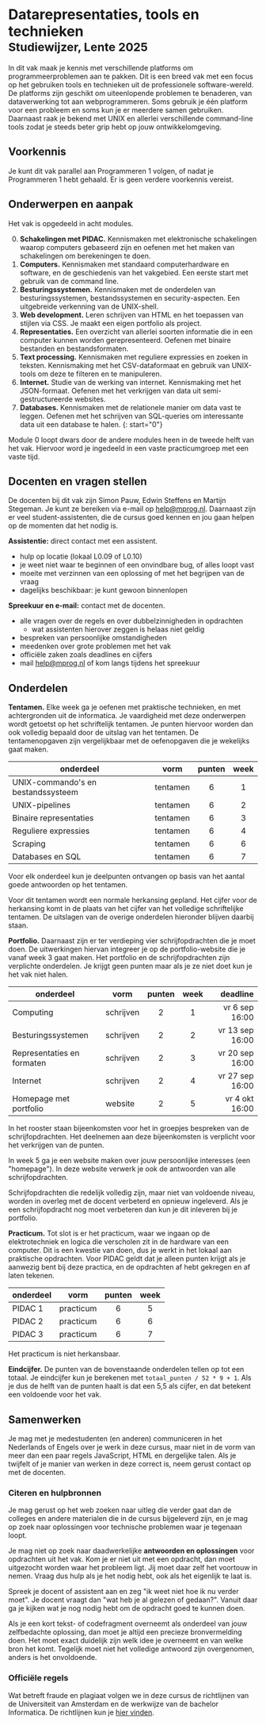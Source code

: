 # Datarepresentaties, tools en technieken<br><small>Studiewijzer, Lente 2025</small>

In dit vak maak je kennis met verschillende platforms om programmeerproblemen aan te pakken. Dit is een breed vak met een focus op het gebruiken tools en technieken uit de professionele software-wereld. De platforms zijn geschikt om uiteenlopende problemen te benaderen, van dataverwerking tot aan webprogrammeren. Soms gebruik je één platform voor een probleem en soms kun je er meerdere samen gebruiken. Daarnaast raak je bekend met UNIX en allerlei verschillende command-line tools zodat je steeds beter grip hebt op jouw ontwikkelomgeving.


## Voorkennis

Je kunt dit vak parallel aan Programmeren 1 volgen, of nadat je Programmeren 1 hebt gehaald. Er is geen verdere voorkennis vereist.


## Onderwerpen en aanpak

Het vak is opgedeeld in acht modules.

0. **Schakelingen met PIDAC.** Kennismaken met elektronische schakelingen waarop computers gebaseerd zijn en oefenen met het maken van schakelingen om berekeningen te doen.
1. **Computers.** Kennismaken met standaard computerhardware en software, en de geschiedenis van het vakgebied. Een eerste start met gebruik van de command line.
2. **Besturingssystemen.** Kennismaken met de onderdelen van besturingssystemen, bestandssystemen en security-aspecten. Een uitgebreide verkenning van de UNIX-shell.
3. **Web development.** Leren schrijven van HTML en het toepassen van stijlen via CSS. Je maakt een eigen portfolio als project.
4. **Representaties.** Een overzicht van allerlei soorten informatie die in een computer kunnen worden gerepresenteerd. Oefenen met binaire bestanden en bestandsformaten.
5. **Text processing.** Kennismaken met reguliere expressies en zoeken in teksten. Kennismaking met het CSV-dataformaat en gebruik van UNIX-tools om deze te filteren en te manipuleren.
6. **Internet.** Studie van de werking van internet. Kennismaking met het JSON-formaat. Oefenen met het verkrijgen van data uit semi-gestructureerde websites.
7. **Databases.** Kennismaken met de relationele manier om data vast te leggen. Oefenen met het schrijven van SQL-queries om interessante data uit een database te halen.
{: start="0"}

Module 0 loopt dwars door de andere modules heen in de tweede helft van het vak. Hiervoor word je ingedeeld in een vaste practicumgroep met een vaste tijd.


## Docenten en vragen stellen

De docenten bij dit vak zijn Simon Pauw, Edwin Steffens en Martijn Stegeman. Je kunt ze bereiken via e-mail op <help@mprog.nl>. Daarnaast zijn er veel student-assistenten, die de cursus goed kennen en jou gaan helpen op de momenten dat het nodig is.

**Assistentie:** direct contact met een assistent.

* hulp op locatie (lokaal L0.09 of L0.10)
* je weet niet waar te beginnen of een onvindbare bug, of alles loopt vast
* moeite met verzinnen van een oplossing of met het begrijpen van de vraag
* dagelijks beschikbaar: je kunt gewoon binnenlopen

**Spreekuur en e-mail:** contact met de docenten.

* alle vragen over de regels en over dubbelzinnigheden in opdrachten
    * wat assistenten hierover zeggen is helaas niet geldig
* bespreken van persoonlijke omstandigheden
* meedenken over grote problemen met het vak
* officiële zaken zoals deadlines en cijfers
* mail <help@mprog.nl> of kom langs tijdens het spreekuur


## Onderdelen

**Tentamen.** Elke week ga je oefenen met praktische technieken, en met achtergronden uit de informatica. Je vaardigheid met deze onderwerpen wordt getoetst op het schriftelijk tentamen. Je punten hiervoor worden dan ook volledig bepaald door de uitslag van het tentamen. De tentamenopgaven zijn vergelijkbaar met de oefenopgaven die je wekelijks gaat maken.

| onderdeel                          | vorm      | punten | week |
|------------------------------------|-----------|:------:|:----:|
| UNIX-commando's en bestandssysteem | tentamen  | 6      | 1    |
| UNIX-pipelines                     | tentamen  | 6      | 2    |
| Binaire representaties             | tentamen  | 6      | 3    |
| Reguliere expressies               | tentamen  | 6      | 4    |
| Scraping                           | tentamen  | 6      | 6    |
| Databases en SQL                   | tentamen  | 6      | 7    |

Voor elk onderdeel kun je deelpunten ontvangen op basis van het aantal goede antwoorden op het tentamen.

Voor dit tentamen wordt een normale herkansing gepland. Het cijfer voor de herkansing komt in de plaats van het cijfer van het volledige schriftelijke tentamen. De uitslagen van de overige onderdelen hieronder blijven daarbij staan.

**Portfolio.** Daarnaast zijn er ter verdieping vier schrijfopdrachten die je moet doen. De uitwerkingen hiervan integreer je op de portfolio-website die je vanaf week 3 gaat maken. Het portfolio en de schrijfopdrachten zijn verplichte onderdelen. Je krijgt geen punten maar als je ze niet doet kun je het vak niet halen.

| onderdeel                  | vorm      | punten | week | deadline        |
|----------------------------|-----------|:------:|:----:|----------------:|
| Computing                  | schrijven | 2      | 1    | vr  6 sep 16:00 |
| Besturingssystemen         | schrijven | 2      | 2    | vr 13 sep 16:00 |
| Representaties en formaten | schrijven | 2      | 3    | vr 20 sep 16:00 |
| Internet                   | schrijven | 2      | 4    | vr 27 sep 16:00 |
| Homepage met portfolio     | website   | 2      | 5    | vr  4 okt 16:00 |

In het rooster staan bijeenkomsten voor het in groepjes bespreken van de schrijfopdrachten. Het deelnemen aan deze bijeenkomsten is verplicht voor het verkrijgen van de punten.

In week 5 ga je een website maken over jouw persoonlijke interesses (een "homepage"). In deze website verwerk je ook de antwoorden van alle schrijfopdrachten.

Schrijfopdrachten die redelijk volledig zijn, maar niet van voldoende niveau, worden in overleg met de docent verbeterd en opnieuw ingeleverd. Als je een schrijfopdracht nog moet verbeteren dan kun je dit inleveren bij je portfolio.

**Practicum.** Tot slot is er het practicum, waar we ingaan op de elektrotechniek en logica die verscholen zit in de hardware van een computer. Dit is een kwestie van doen, dus je werkt in het lokaal aan praktische opdrachten. Voor PIDAC geldt dat je alleen punten krijgt als je aanwezig bent bij deze practica, en de opdrachten af hebt gekregen en af laten tekenen.

| onderdeel                          | vorm      | punten | week |
|------------------------------------|-----------|:------:|:----:|
| PIDAC 1                            | practicum | 6      | 5    |
| PIDAC 2                            | practicum | 6      | 6    |
| PIDAC 3                            | practicum | 6      | 7    |

Het practicum is niet herkansbaar.

**Eindcijfer.** De punten van de bovenstaande onderdelen tellen op tot een totaal. Je eindcijfer kun je berekenen met `totaal_punten / 52 * 9 + 1`. Als je dus de helft van de punten haalt is dat een 5,5 als cijfer, en dat betekent een voldoende voor het vak.


## Samenwerken

Je mag met je medestudenten (en anderen) communiceren in het Nederlands of Engels over je werk in deze cursus, maar niet in de vorm van meer dan een paar regels JavaScript, HTML en dergelijke talen. Als je twijfelt of je manier van werken in deze correct is, neem gerust contact op met de docenten.


### Citeren en hulpbronnen

Je mag gerust op het web zoeken naar uitleg die verder gaat dan de colleges en andere materialen die in de cursus bijgeleverd zijn, en je mag op zoek naar oplossingen voor technische problemen waar je tegenaan loopt.

Je mag niet op zoek naar daadwerkelijke **antwoorden en oplossingen** voor opdrachten uit het vak. Kom je er niet uit met een opdracht, dan moet uitgezocht worden waar het probleem ligt. Jij moet daar zelf het voortouw in nemen. Vraag dus hulp als je het nodig hebt, ook als het eigenlijk te laat is.

Spreek je docent of assistent aan en zeg "ik weet niet hoe ik nu verder moet". Je docent vraagt dan "wat heb je al gelezen of gedaan?". Vanuit daar ga je kijken wat je nog nodig hebt om de opdracht goed te kunnen doen.

Als je een kort tekst- of codefragment overneemt als onderdeel van jouw zelfbedachte oplossing, dan moet je altijd een precieze bronvermelding doen. Het moet exact duidelijk zijn welk idee je overneemt en van welke bron het komt. Tegelijk moet niet het volledige antwoord zijn overgenomen, anders is het onvoldoende.


### Officiële regels

Wat betreft fraude en plagiaat volgen we in deze cursus de richtlijnen van de Universiteit van Amsterdam en de werkwijze van de bachelor Informatica. De richtlijnen kun je [hier vinden].

[hier vinden]: https://student.uva.nl/onderwerpen/plagiaat-en-fraude
